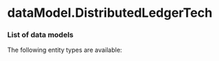 # dataModel.DistributedLedgerTech

### List of data models

The following entity types are available:
